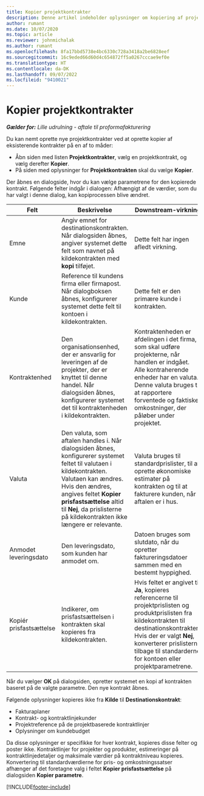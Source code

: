```yaml
---
title: Kopier projektkontrakter
description: Denne artikel indeholder oplysninger om kopiering af projektkontrakter i Project Operations.
author: rumant
ms.date: 10/07/2020
ms.topic: article
ms.reviewer: johnmichalak
ms.author: rumant
ms.openlocfilehash: 8fa17bbd5738e4bc6330c728a3418a2be6828eef
ms.sourcegitcommit: 16c9eded66d60d4c654872ff5a0267cccae9ef0e
ms.translationtype: HT
ms.contentlocale: da-DK
ms.lasthandoff: 09/07/2022
ms.locfileid: "9410021"
---
```

# <a name="copy-project-contracts"></a>Kopier projektkontrakter

_**Gælder for:** Lille udrulning - aftale til proformafakturering_

Du kan nemt oprette nye projektkontrakter ved at oprette kopier af eksisterende kontrakter på en af to måder: 

  - Åbn siden med listen **Projektkontrakter**, vælg en projektkontrakt, og vælg derefter **Kopier**.
  - På siden med oplysninger for **Projektkontrakten** skal du vælge **Kopier**.

Der åbnes en dialogside, hvor du kan vælge parametrene for den kopierede kontrakt. Følgende felter indgår i dialogen: Afhængigt af de værdier, som du har valgt i denne dialog, kan kopiprocessen blive ændret.

| **Felt** | **Beskrivelse** | **Downstream-virkning** |
| --- | --- | --- |
| Emne | Angiv emnet for destinationskontrakten. Når dialogsiden åbnes, angiver systemet dette felt som navnet på kildekontrakten med **kopi** tilføjet. | Dette felt har ingen afledt virkning. |
| Kunde | Reference til kundens firma eller firmapost. Når dialogboksen åbnes, konfigurerer systemet dette felt til kontoen i kildekontrakten. | Dette felt er den primære kunde i kontrakten. |
| Kontraktenhed | Den organisationsenhed, der er ansvarlig for leveringen af de projekter, der er knyttet til denne handel. Når dialogsiden åbnes, konfigurerer systemet det til kontraktenheden i kildekontrakten. | Kontraktenheden er afdelingen i det firma, som skal udføre projekterne, når handlen er indgået. Alle kontraherende enheder har en valuta. Denne valuta bruges til at rapportere forventede og faktiske omkostninger, der påløber under projektet. |
| Valuta | Den valuta, som aftalen handles i. Når dialogsiden åbnes, konfigurerer systemet feltet til valutaen i kildekontrakten. Valutaen kan ændres. Hvis den ændres, angives feltet **Kopier prisfastsættelse** altid til **Nej**, da prislisterne på kildekontrakten ikke længere er relevante. | Valuta bruges til standardprislister, til at oprette økonomiske estimater på kontrakten og til at fakturere kunden, når aftalen er i hus. |
| Anmodet leveringsdato | Den leveringsdato, som kunden har anmodet om. | Datoen bruges som slutdato, når du opretter faktureringsdatoer sammen med en bestemt hyppighed. |
| Kopiér prisfastsættelse | Indikerer, om prisfastsættelsen i kontrakten skal kopieres fra kildekontrakten. | Hvis feltet er angivet til **Ja**, kopieres referencerne til projektprislisten og produktprislisten fra kildekontrakten til destinationskontrakten. Hvis der er valgt **Nej**, konverterer prislisterne tilbage til standarderne for kontoen eller projektparametrene. |

Når du vælger **OK** på dialogsiden, opretter systemet en kopi af kontrakten baseret på de valgte parametre. Den nye kontrakt åbnes.

Følgende oplysninger kopieres ikke fra **Kilde** til **Destinationskontrakt**:

  - Fakturaplaner
  - Kontrakt- og kontraktlinjekunder
  - Projektreference på de projektbaserede kontraktlinjer
  - Oplysninger om kundebudget

Da disse oplysninger er specifikke for hver kontrakt, kopieres disse felter og poster ikke. Kontraktlinjer for projekter og produkter, estimeringer på kontraktlinjedetaljer og maksimale værdier på kontraktniveau kopieres. Konvertering til standardværdierne for pris- og omkostningssatser afhænger af det foretagne valg i feltet **Kopier prisfastsættelse** på dialogsiden **Kopier parametre**.


[!INCLUDE[footer-include](../../includes/footer-banner.md)]
